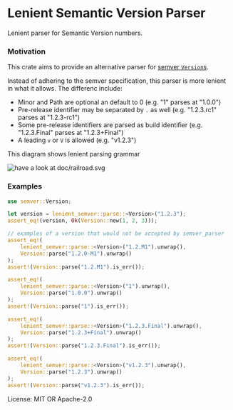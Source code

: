 # Lenient Semantic Version Parser

Lenient parser for Semantic Version numbers.

### Motivation

This crate aims to provide an alternative parser for [semver `Version`s](https://crates.io/crates/semver).

Instead of adhering to the semver specification, this parser is more lenient in what it allows.
The differenc include:

- Minor and Path are optional an default to 0 (e.g. "1" parses at "1.0.0")
- Pre-release identifier may be separated by `.` as well (e.g. "1.2.3.rc1" parses at "1.2.3-rc1")
- Some pre-release identifiers are parsed as build identifier (e.g. "1.2.3.Final" parses at "1.2.3+Final")
- A leading `v` or `V` is allowed (e.g. "v1.2.3")

This diagram shows lenient parsing grammar

![have a look at doc/railroad.svg](https://ssl.webpack.de/ghcdn.knutwalker.de/lenient-semver/doc/railroad.svg)

### Examples

```rust
use semver::Version;

let version = lenient_semver::parse::<Version>("1.2.3");
assert_eq!(version, Ok(Version::new(1, 2, 3)));

// examples of a version that would not be accepted by semver_parser
assert_eq!(
    lenient_semver::parse::<Version>("1.2.M1").unwrap(),
    Version::parse("1.2.0-M1").unwrap()
);
assert!(Version::parse("1.2.M1").is_err());

assert_eq!(
    lenient_semver::parse::<Version>("1").unwrap(),
    Version::parse("1.0.0").unwrap()
);
assert!(Version::parse("1").is_err());

assert_eq!(
    lenient_semver::parse::<Version>("1.2.3.Final").unwrap(),
    Version::parse("1.2.3+Final").unwrap()
);
assert!(Version::parse("1.2.3.Final").is_err());

assert_eq!(
    lenient_semver::parse::<Version>("v1.2.3").unwrap(),
    Version::parse("1.2.3").unwrap()
);
assert!(Version::parse("v1.2.3").is_err());
```

License: MIT OR Apache-2.0
